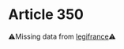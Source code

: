 # Article 350

⚠️Missing data from [legifrance](https://www.legifrance.gouv.fr/codes/article_lc/LEGIARTI000006425919)⚠️